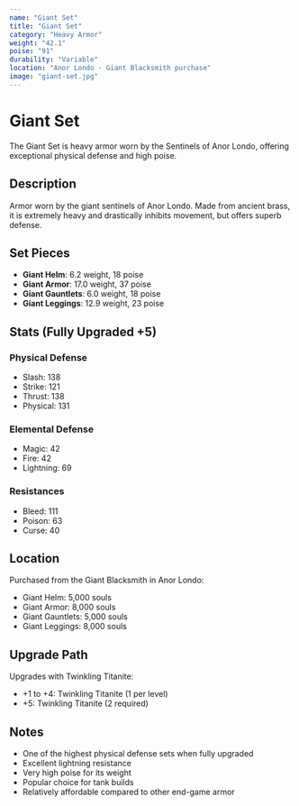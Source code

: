 ```yaml
---
name: "Giant Set"
title: "Giant Set"
category: "Heavy Armor"
weight: "42.1"
poise: "91"
durability: "Variable"
location: "Anor Londo - Giant Blacksmith purchase"
image: "giant-set.jpg"
---
```


# Giant Set

The Giant Set is heavy armor worn by the Sentinels of Anor Londo, offering exceptional physical defense and high poise.

## Description

Armor worn by the giant sentinels of Anor Londo. Made from ancient brass, it is extremely heavy and drastically inhibits movement, but offers superb defense.

## Set Pieces

- **Giant Helm**: 6.2 weight, 18 poise
- **Giant Armor**: 17.0 weight, 37 poise
- **Giant Gauntlets**: 6.0 weight, 18 poise
- **Giant Leggings**: 12.9 weight, 23 poise

## Stats (Fully Upgraded +5)

### Physical Defense
- Slash: 138
- Strike: 121
- Thrust: 138
- Physical: 131

### Elemental Defense
- Magic: 42
- Fire: 42
- Lightning: 69

### Resistances
- Bleed: 111
- Poison: 63
- Curse: 40

## Location

Purchased from the Giant Blacksmith in Anor Londo:
- Giant Helm: 5,000 souls
- Giant Armor: 8,000 souls
- Giant Gauntlets: 5,000 souls
- Giant Leggings: 8,000 souls

## Upgrade Path

Upgrades with Twinkling Titanite:
- +1 to +4: Twinkling Titanite (1 per level)
- +5: Twinkling Titanite (2 required)

## Notes

- One of the highest physical defense sets when fully upgraded
- Excellent lightning resistance
- Very high poise for its weight
- Popular choice for tank builds
- Relatively affordable compared to other end-game armor